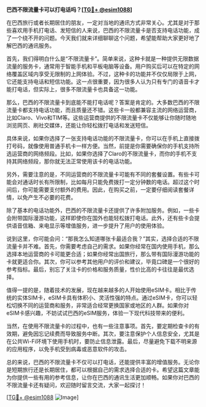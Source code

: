 **巴西不限流量卡可以打电话吗？[[TG💪+ @esim1088](https://t.me/s/esim1088)]**

在巴西旅行或者长期居住的朋友，一定对当地的通讯方式非常关心。尤其是对于那些喜欢用手机打电话、发短信的人来说，巴西的不限流量卡是否支持电话功能，成了一个绕不开的问题。今天我们就来详细聊聊这个问题，希望能帮助大家更好地了解巴西的通讯服务。

首先，我们得明白什么是“不限流量卡”。简单来说，这种卡就是一种提供无限数据流量的服务卡，通常用于智能手机和平板电脑等设备。用户购买后可以在特定的网络覆盖区域内享受无限制的上网体验。不过，这种卡的功能并不仅仅局限于上网，它还能支持电话和短信功能。这一点很重要，因为很多人认为只有专门的语音卡才能打电话，但实际上，很多不限流量卡也具备这一功能。

那么，巴西的不限流量卡到底能不能打电话呢？答案是肯定的。大多数巴西的不限流量卡都支持电话功能，而且质量还不错。这些卡一般都兼容主流的网络运营商，比如Claro、Vivo和TIM等。这些运营商提供的不限流量卡不仅能够让你随时随地浏览网页、刷社交媒体，还能让你轻松拨打电话和发送短信。

具体来说，如果你选择了一张支持电话功能的不限流量卡，你可以在手机上直接拨打号码，就像使用普通手机卡一样方便。当然，前提是你需要确保你的手机支持所选运营商的网络频段。比如，如果你选择了Claro的不限流量卡，而你的手机不支持其网络频段，那你就无法正常使用该卡的电话功能。

另外，需要注意的是，不同运营商的不限流量卡可能有不同的套餐设置。有些卡可能会对通话时长有所限制，比如每月只能免费拨打一定分钟数的电话。超过这个时间后，你可能需要支付额外的费用。因此，在购买之前，一定要仔细阅读套餐详情，以免产生不必要的花费。

除了基本的电话功能外，巴西的不限流量卡还提供了许多附加服务。例如，一些卡会附带国际漫游功能，这样即使你在国外也能轻松拨打电话。此外，还有些卡会提供语音信箱、来电显示等增值服务，进一步提升了用户的使用体验。

说到这里，你可能会问：“那我怎么知道哪张卡最适合我？”其实，选择合适的不限流量卡并不难。首先，你需要考虑自己的需求。如果你经常在国内使用手机，那么选择本地运营商的卡可能更合适；如果你经常出国旅行，那么带有国际漫游功能的卡就更适合你。其次，你可以参考其他用户的评价和建议，毕竟口碑是一个很好的参考指标。最后，别忘了关注卡的价格和服务质量，性价比高的卡往往是最优选择。

值得一提的是，随着技术的发展，现在越来越多的人开始使用eSIM卡。相比于传统的实体SIM卡，eSIM卡具有体积小、灵活性强的特点。通过eSIM卡，你可以轻松切换不同的运营商和服务，非常适合经常更换国家或地区的人群。如果你对eSIM卡感兴趣，不妨试试巴西的eSIM服务，体验一下现代科技带来的便利。

当然，在使用不限流量卡的过程中，也有一些注意事项。首先，要定期检查卡的有效期，避免因忘记续费而导致服务中断。其次，要注意保护个人信息安全，尤其是在公共Wi-Fi环境下使用手机时，要防止信息泄露。最后，尽量避免下载不明来源的应用程序，以免手机受到病毒或恶意软件的攻击。

总的来说，巴西的不限流量卡不仅可以打电话，还能提供丰富的增值服务。无论你是短期旅行还是长期居住，都可以根据自己的需求选择合适的卡。希望这篇文章能为你提供一些有用的参考信息，让你在巴西的通讯生活更加顺畅。如果你对巴西的不限流量卡还有疑问，欢迎随时留言交流，大家一起探讨！

[[TG💪+ @esim1088](https://t.me/s/esim1088) ![Image](https://i.postimg.cc/4NQfJmqS/Snipaste-2025-05-13-00-14-12.png)]